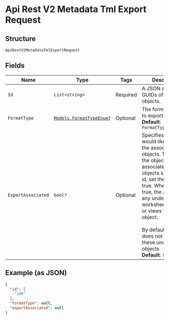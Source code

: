 
# Api Rest V2 Metadata Tml Export Request

## Structure

`ApiRestV2MetadataTmlExportRequest`

## Fields

| Name | Type | Tags | Description |
|  --- | --- | --- | --- |
| `Id` | `List<string>` | Required | A JSON array of GUIDs of the objects. |
| `FormatType` | [`Models.FormatTypeEnum?`](/doc/models/format-type-enum.md) | Optional | The format in which to export the objects<br>**Default**: `FormatTypeEnum.YAML` |
| `ExportAssociated` | `bool?` | Optional | Specifies if you would like to export the associated objects. To export the objects associated with the objects specified in id, set the value to true. When set to true, the API exports any underlying worksheets, tables, or views for a given object.<br><br>By default, the API does not export these underlying objects<br>**Default**: `false` |

## Example (as JSON)

```json
{
  "id": [
    "id0"
  ],
  "formatType": null,
  "exportAssociated": null
}
```

